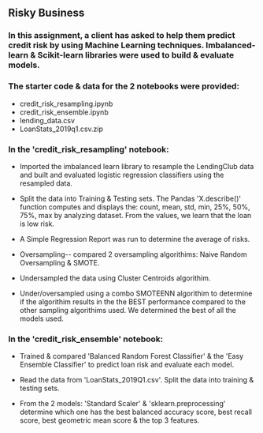 ## Risky Business

### In this assignment, a client has asked to help them predict credit risk by using Machine Learning techniques. Imbalanced-learn & Scikit-learn libraries were used to build & evaluate models.

### The starter code & data for the 2 notebooks were provided:
* credit_risk_resampling.ipynb
* credit_risk_ensemble.ipynb
* lending_data.csv
* LoanStats_2019q1.csv.zip

### In the 'credit_risk_resampling' notebook:

* Imported the imbalanced learn library to resample the LendingClub data and built and evaluated logistic regression classifiers using the resampled data.

* Split the data into Training & Testing sets. The Pandas 'X.describe()' function computes and displays the: count, mean, std, min, 25%, 50%, 75%, max by analyzing dataset. From the values, we learn that the loan is low risk.

* A Simple Regression Report was run to determine the average of risks.

* Oversampling-- compared 2 oversampling algorithims:
Naive Random Oversampling
&
SMOTE.

* Undersampled the data using Cluster Centroids algorithim.

* Under/oversampled using a combo SMOTEENN algorithim to determine if the algorithim results in the the BEST performance compared to the other sampling algorithims used. We determined the best of all the models used.


### In the 'credit_risk_ensemble' notebook:

* Trained & compared 'Balanced Random Forest Classifier' & the 'Easy Ensemble Classifier' to predict loan risk and evaluate each model.

* Read the data from 'LoanStats_2019Q1.csv'.
Split the data into training & testing sets. 

* From the 2 models:
'Standard Scaler' & 'sklearn.preprocessing' determine which one has the best balanced accuracy score, best recall score, best geometric mean score & the top 3 features.





